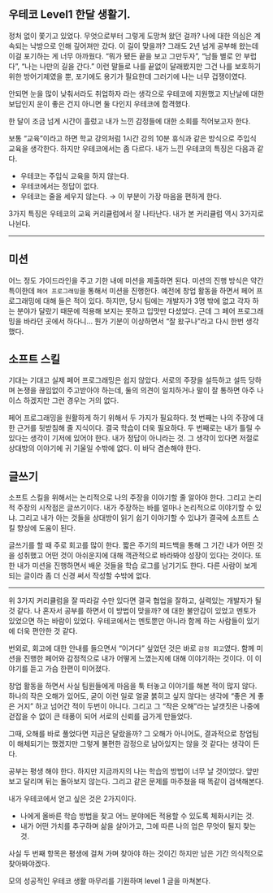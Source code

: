 ## 우테코 Level1 한달 생활기.

정처 없이 쫓기고 있었다. 무엇으로부터 그렇게 도망쳐 왔던 걸까? 나에 대한 의심은 계속되는 낙방으로 인해 깊어져만 갔다. 이 길이 맞을까? 그래도 2년 넘게 공부해 왔는데 이걸 포기하는 게 너무 아까웠다. “뭐가 됐든 끝을 보고 그만두자”, “남들 별로 안 부럽다”, “나는 나만의 길을 간다.” 이런 말들로 나를 끝없이 달래봤지만 그건 나를 보호하기 위한 방어기제였을 뿐, 포기에도 용기가 필요한데 그러기에 나는 너무 겁쟁이였다.

안되면 눈을 많이 낮춰서라도 취업하자 라는 생각으로 우테코에 지원했고 지난날에 대한 보답인지 운이 좋은 건지 아니면 둘 다인지 우테코에 합격했다.

한 달이 조금 넘게 시간이 흘렀고 내가 느낀 감정들에 대한 소회를 적어보고자 한다.

보통 “교육”이라고 하면 학교 강의처럼 1시간 강의 10분 휴식과 같은 방식으로 주입식 교육을 생각한다. 하지만 우테코에서는 좀 다르다. 내가 느낀 우테코의 특징은 다음과 같다.

- 우테코는 주입식 교육을 하지 않는다.
- 우테코에서는 정답이 없다.
- 우테코는 줄을 세우지 않는다. → 이 부분이 가장 마음을 편하게 한다.

3가지 특징은 우테코의 교육 커리큘럼에서 잘 나타난다. 내가 본 커리큘럼 역시 3가지로 나뉜다. 

---

## 미션

어느 정도 가이드라인을 주고 기한 내에 미션을 제출하면 된다. 미션의 진행 방식은 약간 특이한데 `페어 프로그래밍`을 통해서 미션을 진행한다. 예전에 창업 활동을 하면서 페어 프로그래밍에 대해 들은 적이 있다. 하지만, 당시 팀에는 개발자가 3명 밖에 없고 각자 하는 분야가 달랐기 때문에 적용해 보지는 못하고 입맛만 다셨었다. 근데 그 페어 프로그래밍을 바라던 곳에서 하다니… 뭔가 기분이 이상하면서 “잘 왔구나”라고 다시 한번 생각했다.

## 소프트 스킬

기대는 기대고 실제 페어 프로그래밍은 쉽지 않았다. 서로의 주장을 설득하고 설득 당하며 논쟁을 끊임없이 주고받아야 하는데, 둘의 의견이 일치하거나 말이 잘 통하면 아주 나이스 하겠지만 그런 경우는 거의 없다.

페어 프로그래밍을 원활하게 하기 위해서 두 가지가 필요하다. 첫 번째는 나의 주장에 대한 근거를 뒷받침해 줄 지식이다. 결국 학습이 더욱 필요하다. 두 번째로는 내가 틀릴 수 있다는 생각이 기저에 있어야 한다. 내가 정답이 아니라는 것. 그 생각이 있다면 저절로 상대방의 이야기에 귀 기울일 수밖에 없다. 이 바닥 겸손해야 한다.

## 글쓰기

소프트 스킬을 위해서는 논리적으로 나의 주장을 이야기할 줄 알아야 한다. 그리고 논리적 주장의 시작점은 글쓰기이다. 내가 주장하는 바를 얼마나 논리적으로 이야기할 수 있냐. 그리고 내가 아는 것들을 상대방이 읽기 쉽기 이야기할 수 있냐가 결국에 소프트 스킬 향상에 도움이 된다.

글쓰기를 할 때 주로 회고를 많이 한다. 짧은 주기의 피드백을 통해 그 기간 내가 어떤 것을 성취했고 어떤 것이 아쉬운지에 대해 객관적으로 바라봐야 성장이 있다는 것이다. 또한 내가 미션을 진행하면서 배운 것들을 학습 로그를 남기기도 한다. 다른 사람이 보게 되는 글이라 좀 더 신경 써서 작성할 수밖에 없다.

---

위 3가지 커리큘럼을 잘 따라갈 수만 있다면 결국 협업을 잘하고, 실력있는 개발자가 될 것 같다. 나 혼자서 공부를 하면서 이 방법이 맞을까? 에 대한 불안감이 있었고 멘토가 있었으면 하는 바람이 있었다. 우테코에서는 멘토뿐만 아니라 함께 하는 사람들이 있기에 더욱 편안한 것 같다.

번외로, 회고에 대한 안내를 들으면서 “이거다” 싶었던 것은 바로 `감정 회고`였다. 함께 미션을 진행한 페어와 감정적으로 내가 어떻게 느꼈는지에 대해 이야기하는 것이다. 이 이야기를 듣고 가슴 한편이 미어졌다.

창업 활동을 하면서 사실 팀원들에게 마음을 툭 터놓고 이야기를 해본 적이 많지 않다. 하나의 작은 오해가 있어도, 굳이 이런 일로 얼굴 붉히고 싶지 않다는 생각에 “좋은 게 좋은 거지” 하고 넘어간 적이 두번이 아니다. 그리고 그 “작은 오해”라는 날갯짓은 나중에 걷잡을 수 없이 큰 태풍이 되어 서로의 신뢰를 금가게 만들었다.

그때, 오해를 바로 풀었다면 지금은 달랐을까? 그 오해가 아니어도, 결과적으로 창업팀이 해체되기는 했겠지만 그렇게 불편한 감정으로 남아있지는 않을 것 같다는 생각이 든다.

공부는 평생 해야 한다. 하지만 지금까지의 나는 학습의 방법이 너무 날 것이었다. 앞만 보고 달리며 뒤는 돌아보지 않는다. 그리고 같은 문제를 마주쳤을 때 똑같이 검색해본다.

내가 우테코에서 얻고 싶은 것은 2가지이다.

- 나에게 올바른 학습 방법을 찾고 어느 분야에든 적용할 수 있도록 체화시키는 것.
- 내가 어떤 가치를 추구하며 삶을 살아가고, 그에 따른 나의 업은 무엇이 될지 찾는 것.

사실 두 번째 항목은 평생에 걸쳐 가며 찾아야 하는 것이긴 하지만 남은 기간 의식적으로 찾아봐야겠다.

모의 성공적인 우테코 생활 마무리를 기원하며 level 1 글을 마쳐본다.


